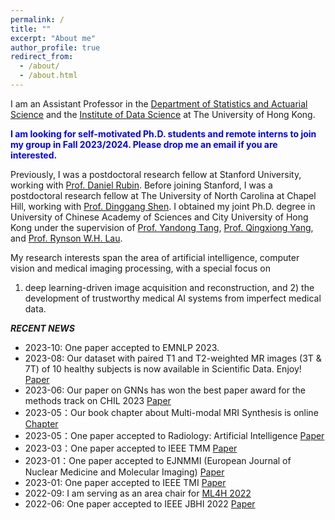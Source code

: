 ```yaml
---
permalink: /
title: ""
excerpt: "About me"
author_profile: true
redirect_from: 
  - /about/
  - /about.html
---
```

I am an Assistant Professor in the [Department of Statistics and Actuarial Science](https://saasweb.hku.hk/staff/liangqqu/) and the [Institute of Data Science](https://datascience.hku.hk/people/liangqiong-qu/) at The University of Hong Kong. 
  
 <span style="color:blue;font-weight:bold;"> I am looking for self-motivated Ph.D. students and remote interns to join my group in Fall 2023/2024. Please drop me an email if you are interested. </span>

Previously, I was a postdoctoral research fellow at Stanford University, working with [Prof. Daniel Rubin](https://rubinlab.stanford.edu/). Before joining
Stanford, I was a postdoctoral research fellow at The University of North Carolina at Chapel Hill, working with [Prof.
Dinggang Shen](http://idea.bme.shanghaitech.edu.cn). I obtained my joint Ph.D. degree in University of Chinese Academy of Sciences and City University of Hong
Kong under the supervision of [Prof. Yandong Tang](http://vision.sia.cn/our%20team/YandongTang-homepage/vision-YandongTang%28English%29.html), [Prof. Qingxiong Yang](https://scholar.google.com/citations?user=4WirkacAAAAJ&hl=zh-CN), and [Prof. Rynson W.H. Lau](https://www.cs.cityu.edu.hk/~rynson/). 

My research interests span the area of artificial intelligence, computer vision and medical imaging processing, with a special focus on
1) deep learning-driven image acquisition and reconstruction, and 2) the development of trustworthy medical AI systems
from imperfect medical data.

***RECENT NEWS***
* 2023-10: One paper accepted to EMNLP 2023.
* 2023-08: Our dataset with paired T1 and T2-weighted MR images (3T & 7T) of 10 healthy subjects is now available in Scientific Data. Enjoy! [Paper](https://www.nature.com/articles/s41597-023-02400-y)
* 2023-06: Our paper on GNNs has won the best paper award for the methods track on CHIL 2023 [Paper](https://proceedings.mlr.press/v209/tang23a.html)
* 2023-05：Our book chapter about Multi-modal MRI Synthesis is online [Chapter](https://www.taylorfrancis.com/chapters/edit/10.1201/9781003243458-14/multimodality-mri-synthesis-liangqiong-qu-yongqin-zhang-zhiming-cheng-shuang-zeng-xiaodan-zhang-yuyin-zhou)
* 2023-05：One paper accepted to Radiology: Artificial Intelligence [Paper](https://pubs.rsna.org/doi/abs/10.1148/ryai.220246)
* 2023-03：One paper accepted to IEEE TMM [Paper](https://ieeexplore.ieee.org/document/10058544)
* 2023-01：One paper accepted to EJNMMI (European Journal of Nuclear Medicine and Molecular Imaging) [Paper](https://link.springer.com/article/10.1007/s00259-022-06097-w)
* 2023-01: One paper accepted to IEEE TMI [Paper](https://ieeexplore-ieee-org.eproxy.lib.hku.hk/stamp/stamp.jsp?tp=&arnumber=10004993)
* 2022-09: I am serving as an area chair for [ML4H 2022](https://ml4health.github.io/2022/)
* 2022-06: One paper accepted to IEEE JBHI 2022 [Paper](https://ieeexplore.ieee.org/abstract/document/9806163)



